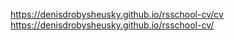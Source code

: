 https://denisdrobysheusky.github.io/rsschool-cv/cv
https://denisdrobysheusky.github.io/rsschool-cv/ 
